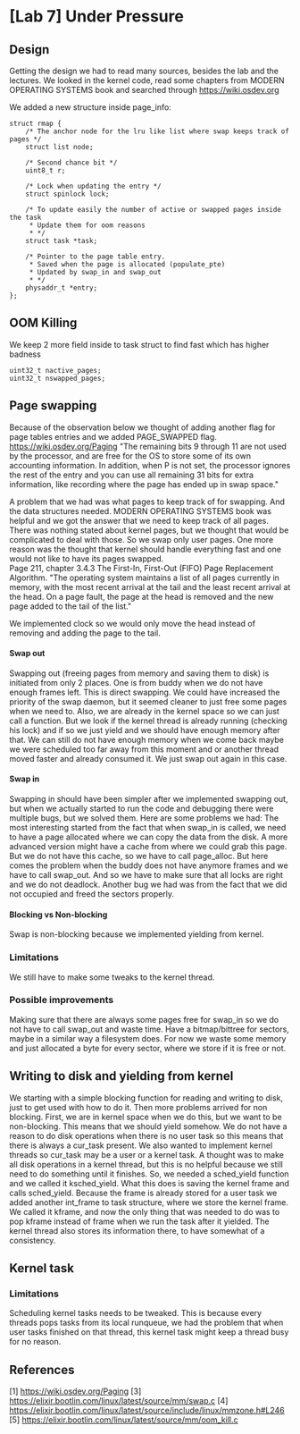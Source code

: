 # [Lab 7] Under Pressure

## Design
Getting the design we had to read many sources, besides the lab and the lectures. We looked in the kernel code, read some chapters from MODERN OPERATING SYSTEMS book and searched through https://wiki.osdev.org 

We added a new structure inside page_info:
```
struct rmap {
	/* The anchor node for the lru like list where swap keeps track of pages */
	struct list node;

	/* Second chance bit */
	uint8_t r;

	/* Lock when updating the entry */
	struct spinlock lock;

	/* To update easily the number of active or swapped pages inside the task 
	 * Update them for oom reasons
	 * */
	struct task *task;

	/* Pointer to the page table entry.
	 * Saved when the page is allocated (populate_pte)
	 * Updated by swap_in and swap_out
	 * */
	physaddr_t *entry;
};
```
## OOM Killing
We keep 2 more field inside to task struct to find fast which has higher badness
```
uint32_t nactive_pages;
uint32_t nswapped_pages;
```


## Page swapping
Because of the observation below we thought of adding another flag for page tables entries and we added PAGE_SWAPPED flag. \
https://wiki.osdev.org/Paging
"The remaining bits 9 through 11 are not used by the processor, and are free for the OS to store some of its own accounting information. In addition, when P is not set, the processor ignores the rest of the entry and you can use all remaining 31 bits for extra information, like recording where the page has ended up in swap space."

A problem that we had was what pages to keep track of for swapping. And the data structures needed. MODERN OPERATING SYSTEMS book was helpful and we got the answer that we need to keep track of all pages. There was nothing stated about kernel pages, but we thought that would be complicated to deal with those. So we swap only user pages. One more reason was the thought that kernel should handle everything fast and one would not like to have its pages swapped.\
Page 211, chapter 3.4.3 The First-In, First-Out (FIFO) Page Replacement Algorithm.
"The operating system maintains a list of all pages currently in memory, with the most recent arrival at the tail and the least recent arrival at the head. On a page fault, the page at the head is removed and the new page added to the tail of the list."

We implemented clock so we would only move the head instead of removing and adding the page to the tail.

#### Swap out
Swapping out (freeing pages from memory and saving them to disk) is initiated from only 2 places.
One is from buddy when we do not have enough frames left. This is direct swapping. We could have increased the priority of the swap daemon, but it seemed cleaner to just free some pages when we need to. Also, we are already in the kernel space so we can just call a function. But we look if the kernel thread is already running (checking his lock) and if so we just yield and we should have enough memory after that. We can still do not have enough memory when we come back maybe we were scheduled too far away from this moment and or another thread moved faster and already consumed it. We just swap out again in this case.
#### Swap in
Swapping in should have been simpler after we implemented swapping out, but when we actually started to run the code and debugging there were multiple bugs, but we solved them. Here are some problems we had:
The most interesting started from the fact that  when swap_in is called, we need to have a page allocated where we can copy the data from the disk. A more advanced version might have a cache from where we could grab this page. But we do not have this cache, so we have to call page_alloc. But here comes the problem when the buddy does not have anymore frames and we have to call swap_out. And so we have to make sure that all locks are right and we do not deadlock. Another bug we had was from the fact that we did not occupied and freed the sectors properly.   
#### Blocking vs Non-blocking
Swap is non-blocking because we implemented yielding from kernel.
### Limitations
We still have to make some tweaks to the kernel thread.
### Possible improvements
Making sure that there are always some pages free for swap_in so we do not have to call swap_out and waste time.
Have a bitmap/bittree for sectors, maybe in a similar way a filesystem does. For now we waste some memory and just allocated a byte for every sector, where we store if it is free or not.

## Writing to disk and yielding from kernel
We starting with a simple blocking function for reading and writing to disk, just to get used with how to do it. Then more problems arrived for non blocking. First, we are in kernel space when we do this, but we want to be non-blocking. This means that we should yield somehow. We do not have a reason to do disk operations when there is no user task so this means that there is always a cur_task present. We also wanted to implement kernel threads so cur_task may be a user or a kernel task. A thought was to make all disk operations in a kernel thread, but this is no helpful because we still need to do something until it finishes. So, we needed a sched_yield function and we called it ksched_yield. What this does is saving the kernel frame and calls sched_yield. Because the frame is already stored for a user task we added another int_frame to task structure, where we store the kernel frame. We called it kframe, and now the only thing that was needed to do was to pop kframe instead of frame when we run the task after it yielded. The kernel thread also stores its information there, to have somewhat of a consistency.

## Kernel task
### Limitations
Scheduling kernel tasks needs to be tweaked. This is because every threads pops tasks from its local runqueue, we had the problem that when user tasks finished on that thread, this kernel task might keep a thread busy for no reason.

## References
[1] https://wiki.osdev.org/Paging
[3] https://elixir.bootlin.com/linux/latest/source/mm/swap.c
[4] https://elixir.bootlin.com/linux/latest/source/include/linux/mmzone.h#L246
[5] https://elixir.bootlin.com/linux/latest/source/mm/oom_kill.c
